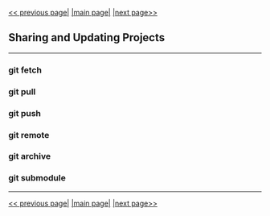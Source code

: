 [<< previous page|](./04_branching_and_merging.md) [|main page|](./../README.md) [|next page>>](./06_inspection_and_comparison.md)

## Sharing and Updating Projects

---

### git fetch
### git pull
### git push
### git remote
### git archive
### git submodule


---

[<< previous page|](./04_branching_and_merging.md) [|main page|](./../README.md) [|next page>>](./06_inspection_and_comparison.md)